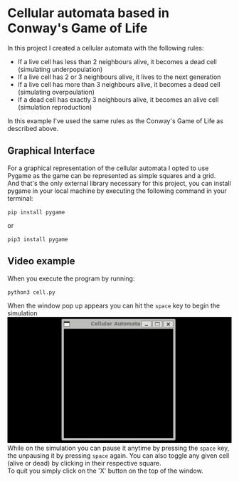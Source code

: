 # Cellular automata based in Conway's Game of Life
In this project I created a cellular automata with the following rules:
- If a live cell has less than 2 neighbours alive, it becomes a dead cell (simulating underpopulation)
- If a live cell has 2 or 3 neighbours alive, it lives to the next generation
- If a live cell has more than 3 neighbours alive, it becomes a dead cell (simulating overpoulation)
- If a dead cell has exactly 3 neighbours alive, it becomes an alive cell (simulation reproduction)

In this example I've used the same rules as the Conway's Game of Life as described above.

## Graphical Interface

For a graphical representation of the cellular automata I opted to use Pygame as the game can be represented as simple squares and a grid.\
And that's the only external library necessary for this project, you can install pygame in your local machine by executing the following command in your terminal:

```
pip install pygame
```
or
```
pip3 install pygame
```
## Video example
When you execute the program by running:
```
python3 cell.py
```
When the window pop up appears you can hit the `space` key to begin the simulation
![](https://github.com/YuriAikau/Celular_Automata/blob/main/images/test.gif)
While on the simulation you can pause it anytime by pressing the `space` key, the unpausing it by pressing `space` again. You can also toggle any given cell (alive or dead) by clicking in their respective square.\
To quit you simply click on the 'X' button on the top of the window.

